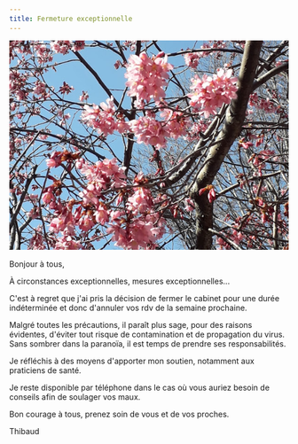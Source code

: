```yaml
---
title: Fermeture exceptionnelle
---
```


<img src="/assets/images/sakura.jpg">

Bonjour à tous,

À circonstances exceptionnelles, mesures exceptionnelles...

C'est à regret que j'ai pris la décision de fermer le cabinet pour une durée indéterminée et donc d'annuler vos rdv de la semaine prochaine.

Malgré toutes les précautions, il paraît plus sage, pour des raisons évidentes, d'éviter tout risque de contamination et de propagation du virus. Sans sombrer dans la paranoïa, il est temps de prendre ses responsabilités.

Je réfléchis à des moyens d'apporter mon soutien, notamment aux praticiens de santé.

Je reste disponible par téléphone dans le cas où vous auriez besoin de conseils afin de soulager vos maux.

Bon courage à tous, prenez soin de vous et de vos proches.

Thibaud
